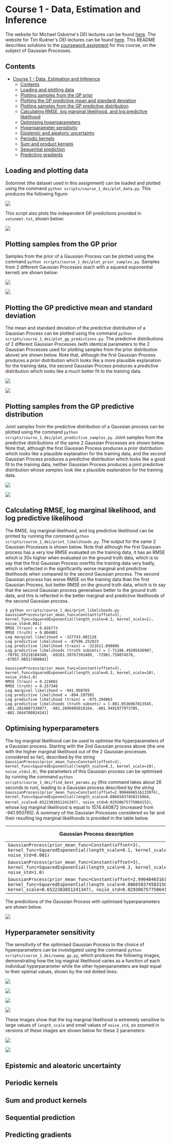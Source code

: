 # Course 1 - Data, Estimation and Inference

The website for Michael Osborne's DEI lectures can be found [here](https://www.robots.ox.ac.uk/~mosb/aims_cdt/). The website for Tim Rudner's DEI lectures can be found [here](https://tgjr-research.notion.site/Data-Estimation-and-Inference-2022-GPs-c6e81b6fc2ec47f79140c42862d1cadd). This README describes solutions to the [coursework assigment](https://www.robots.ox.ac.uk/~mosb/teaching/AIMS_CDT/CDT_estimation_inference_lab.pdf) for this course, on the subject of Gaussian Processes.

## Contents

- [Course 1 - Data, Estimation and Inference](#course-1---data-estimation-and-inference)
  - [Contents](#contents)
  - [Loading and plotting data](#loading-and-plotting-data)
  - [Plotting samples from the GP prior](#plotting-samples-from-the-gp-prior)
  - [Plotting the GP predictive mean and standard deviation](#plotting-the-gp-predictive-mean-and-standard-deviation)
  - [Plotting samples from the GP predictive distribution](#plotting-samples-from-the-gp-predictive-distribution)
  - [Calculating RMSE, log marginal likelihood, and log predictive likelihood](#calculating-rmse-log-marginal-likelihood-and-log-predictive-likelihood)
  - [Optimising hyperparameters](#optimising-hyperparameters)
  - [Hyperparameter sensitivity](#hyperparameter-sensitivity)
  - [Epistemic and aleatoric uncertainty](#epistemic-and-aleatoric-uncertainty)
  - [Periodic kernels](#periodic-kernels)
  - [Sum and product kernels](#sum-and-product-kernels)
  - [Sequential prediction](#sequential-prediction)
  - [Predicting gradients](#predicting-gradients)

## Loading and plotting data

Sotonmet (the dataset used in this assignment) can be loaded and plotted using the command `python scripts/course_1_dei/plot_data.py`. This produces the following figure:

![](./Results/Protected/Sotonmet_data.png)

This script also plots the independent GP predictions provided in `sotonmet.txt`, shown below:

![](./Results/Protected/Data_and_independent_GP_predictions.png)

## Plotting samples from the GP prior

Samples from the prior of a Gaussian Process can be plotted using the command `python scripts/course_1_dei/plot_prior_samples.py`. Samples from 2 different Gaussian Processes (each with a squared exponential kernel) are shown below:

![](./Results/Protected/Samples_from_GP_prior,_GP___GaussianProcess_prior_mean_func_Constant_offset_3_,_kernel_func_SquaredExponential_length_scale_0.1,_kernel_scale_1_,_noise_std_0.001_.png)

![](./Results/Protected/Samples_from_GP_prior,_GP___GaussianProcess_prior_mean_func_Constant_offset_3_,_kernel_func_SquaredExponential_length_scale_0.3,_kernel_scale_10_,_noise_std_1.0_.png)

## Plotting the GP predictive mean and standard deviation

The mean and standard deviation of the predictive distribution of a Gaussian Process can be plotted using the command `python scripts/course_1_dei/plot_gp_predictions.py`. The predictive distributions of 2 different Gaussian Processes (with identical parameters to the 2 Gaussian Processes used for plotting samples from the prior distribution above) are shown below. Note that, although the first Gaussian Process produces a *prior* distribution which looks like a more plausible explanation for the training data, the second Gaussian Process produces a *predictive* distribution which looks like a much better fit to the training data.

![](./Results/Protected/Data_and_GP_predictions,_GP___GaussianProcess_prior_mean_func_Constant_offset_3_,_kernel_func_SquaredExponential_length_scale_0.1,_kernel_scale_1_,_noise_std_0.001_.png)

![](./Results/Protected/Data_and_GP_predictions,_GP___GaussianProcess_prior_mean_func_Constant_offset_3_,_kernel_func_SquaredExponential_length_scale_0.3,_kernel_scale_10_,_noise_std_1.0_.png)

## Plotting samples from the GP predictive distribution

Joint samples from the predictive distribution of a Gaussian process can be plotted using the command `python scripts/course_1_dei/plot_predictive_samples.py`. Joint samples from the predictive distributions of the same 2 Gaussian Processes are shown below. Note that, although the first Gaussian Process produces a *prior* distribution which looks like a plausible explanation for the training data, and the second Gaussian Process produces a *predictive* distribution which looks like a good fit to the training data, neither Gaussian Process produces a joint predictive distribution whose *samples* look like a plausible explanation for the training data.

![](./Results/Protected/Data_and_GP_predictions_and_predictive_samples,_GP___GaussianProcess_prior_mean_func_Constant_offset_3_,_kernel_func_SquaredExponential_length_scale_0.1,_kernel_scale_..._.png)

![](./Results/Protected/Data_and_GP_predictions_and_predictive_samples,_GP___GaussianProcess_prior_mean_func_Constant_offset_3_,_kernel_func_SquaredExponential_length_scale_0.3,_kernel_scale_..._.png)

## Calculating RMSE, log marginal likelihood, and log predictive likelihood

The RMSE, log marginal likelihood, and log predictive likelihood can be printed by running the command `python scripts/course_1_dei/print_likelihoods.py`. The output for the same 2 Gaussian Processes is shown below. Note that although the first Gaussian process has a very low RMSE evaluated on the training data, it has an RMSE which is 30x higher when evaluated on the ground truth data, which is to say that the first Gaussian Process overfits the training data very badly, which is reflected in the significantly worse marginal and predictive likelihoods when compared to the second Gaussian process. The second Gaussian process has worse RMSE on the training data than the first Gaussian Process, but better RMSE on the ground truth data, which is to say that the second Gaussian process generalises better to the ground truth data, and this is reflected in the better marginal and predictive likelihoods of the second Gaussian process.

```
$ python scripts/course_1_dei/print_likelihoods.py
GaussianProcess(prior_mean_func=Constant(offset=3), kernel_func=SquaredExponential(length_scale=0.1, kernel_scale=1), noise_std=0.001)
RMSE (train) = 0.026773
RMSE (truth) = 0.804001
Log marginal likelihood = -327743.802128
Log predictive likelihood = -87596.252923
Log predictive likelihood (train) = -321611.898886
Log predictive likelihoods (truth subsets) = [-71286.49205436907, -70791.55218104349, -69201.39767392409, -72901.750074576, -67057.98517408842]

GaussianProcess(prior_mean_func=Constant(offset=3), kernel_func=SquaredExponential(length_scale=0.3, kernel_scale=10), noise_std=1.0)
RMSE (train) = 0.224601
RMSE (truth) = 0.257348
Log marginal likelihood = -941.950765
Log predictive likelihood = -894.297501
Log predictive likelihood (train) = -875.394063
Log predictive likelihoods (truth subsets) = [-881.0536967813545, -881.2814887339877, -881.2690405818164, -881.9491977973705, -882.3644788024241]
```

## Optimising hyperparameters

The log marginal likelihood can be used to optimise the hyperparameters of a Gaussian process. Starting with the 2nd Gaussian process above (the one with the higher marginal likelihood out of the 2 Gaussian processes considered so far), described by the string `GaussianProcess(prior_mean_func=Constant(offset=3), kernel_func=SquaredExponential(length_scale=0.3, kernel_scale=10), noise_std=1.0)`, the parameters of this Gaussian process can be optimised by running the command `python scripts/course_1_dei/find_best_params.py` (this command takes about 26 seconds to run), leading to a Gaussian process described by the string `GaussianProcess(prior_mean_func=Constant(offset=2.9904846516133974), kernel_func=SquaredExponential(length_scale=0.08665037458315064, kernel_scale=0.6522383851241347), noise_std=0.02930675775064153)`, whose log marginal likelihood is equal to 1574.440872 (increased from -941.950765). A summary of the Gaussian Processes considered so far and their resulting log marginal likelihoods is provided in the table below.

Gaussian Process description | Log marginal likelihood
--- | ---
`GaussianProcess(prior_mean_func=Constant(offset=3), kernel_func=SquaredExponential(length_scale=0.1, kernel_scale=1), noise_std=0.001)` | -327743.802128
`GaussianProcess(prior_mean_func=Constant(offset=3), kernel_func=SquaredExponential(length_scale=0.3, kernel_scale=10), noise_std=1.0)` | -941.950765
`GaussianProcess(prior_mean_func=Constant(offset=2.9904846516133974), kernel_func=SquaredExponential(length_scale=0.08665037458315064, kernel_scale=0.6522383851241347), noise_std=0.02930675775064153)` | 1574.440872

The predictions of the Gaussian Process with optimised hyperparameters are shown below.

![](./Results/Protected/Data_and_optimised_GP_predictions,_GP___GaussianProcess_prior_mean_func_Constant_offset_2.9904846516133974_,_kernel_func_SquaredExponential_length_scale_0.08665037458_..._.png)

## Hyperparameter sensitivity

The sensitivity of the optimised Gaussian Process to the choice of hyperparameters can be investigated using the command `python scripts/course_1_dei/sweep_gp.py`, which produces the following images, demonstrating how the log maginal likelihood varies as a function of each individual hyperparameter while the other hyperparameters are kept equal to their optimal values, shown by the red dotted lines:

![](./Results/Protected/param_sweep/SquaredExponential/Parameter_sweep_results_for__SquaredExponential_kernel_,_varying_parameter__offset_.png)

![](./Results/Protected/param_sweep/SquaredExponential/Parameter_sweep_results_for__SquaredExponential_kernel_,_varying_parameter__length_scale_.png)

![](./Results/Protected/param_sweep/SquaredExponential/Parameter_sweep_results_for__SquaredExponential_kernel_,_varying_parameter__kernel_scale_.png)

![](./Results/Protected/param_sweep/SquaredExponential/Parameter_sweep_results_for__SquaredExponential_kernel_,_varying_parameter__noise_std_.png)

These images show that the log marginal likelihood is extremely sensitive to large values of `length_scale` and small values of `noise_std`, so zoomed in versions of these images are shown below for these 2 parameters:

![](./Results/Protected/param_sweep/SquaredExponential/tightened_range/Parameter_sweep_results_for__SquaredExponential_kernel__tightened_range__,_varying_parameter__length_scale_.png)

![](./Results/Protected/param_sweep/SquaredExponential/tightened_range/Parameter_sweep_results_for__SquaredExponential_kernel__tightened_range__,_varying_parameter__noise_std_.png)

## Epistemic and aleatoric uncertainty

## Periodic kernels

## Sum and product kernels

## Sequential prediction

## Predicting gradients
